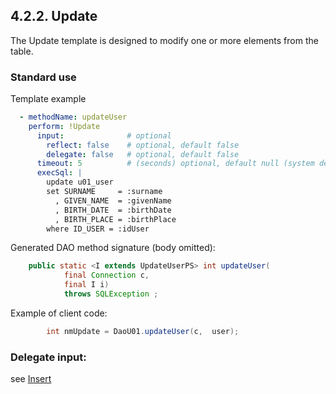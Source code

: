 ## 4.2.2. Update

The Update template is designed to modify one or more elements from the table.

### Standard use

Template example

~~~yaml
  - methodName: updateUser
    perform: !Update
      input:              # optional
        reflect: false    # optional, default false
        delegate: false   # optional, default false
      timeout: 5          # (seconds) optional, default null (system default)
      execSql: |
        update u01_user
        set SURNAME     = :surname
          , GIVEN_NAME  = :givenName
          , BIRTH_DATE  = :birthDate
          , BIRTH_PLACE = :birthPlace
        where ID_USER = :idUser
~~~

Generated DAO method signature (body omitted):

~~~java
    public static <I extends UpdateUserPS> int updateUser(
            final Connection c,
            final I i)
            throws SQLException ;
~~~

Example of client code:

~~~java
        int nmUpdate = DaoU01.updateUser(c,  user);
~~~

### Delegate input:

see [Insert](insert.md#delegate-input)

